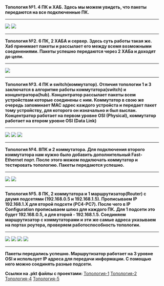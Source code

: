 **Топология №1. 
4 ПК и ХАБ. Здесь мы можем увидеть, что пакеты передаются на все подключенные ПК.**

------------

![](https://github.com/AlexGurtoff/DevOps_online_Kyiv_2021Q3/blob/master/m4/task4.1/ICMP_Sent.jpg)
![](https://github.com/AlexGurtoff/DevOps_online_Kyiv_2021Q3/blob/master/m4/task4.1/Packet_info.jpg)

------------

**Топология №2.
6 ПК, 2 ХАБА и сервер. Здесь суть работы такая же. Хаб принимает пакеты и рассылает его между всемя возможными соеденениями. Пакеты успешно передаются через 2 ХАБа и доходят до цели.**

------------

![](https://github.com/AlexGurtoff/DevOps_online_Kyiv_2021Q3/blob/master/m4/task4.1/Project2_test.jpg)

------------

**Топология №3.
4 ПК и switch(коммутатор). Отличия топологии 1 и 3 заключатся в алгоритме работы коммутатора(switch) и концентратора(hub). Концентратор рассылает пакеты всем устройствам которые соединены с ним. Коммутатор в свою же очередь запоминает MAC адрес каждого устройста и передает пакет тому устройству, для которого он изначально и был выслан. Концентратор работает на первом уровне OSI (Physical), коммутатор работает на втором уровне OSI (Data Link)**

------------

![](https://github.com/AlexGurtoff/DevOps_online_Kyiv_2021Q3/blob/master/m4/task4.1/Project3_test.jpg)
![](https://github.com/AlexGurtoff/DevOps_online_Kyiv_2021Q3/blob/master/m4/task4.1/packet_info_project3.jpg)
![](https://github.com/AlexGurtoff/DevOps_online_Kyiv_2021Q3/blob/master/m4/task4.1/test_with_no_ip.jpg)

------------

**Топология №4.
8ПК и 2 коммутатора. Для подключения второго коммутатора нам нужно было добавить дополнительный Fast-Ethernet порт. После этого можем подключать коммутатор и тестировать топологию. Пакеты передаются успешно.**

------------

![](https://github.com/AlexGurtoff/DevOps_online_Kyiv_2021Q3/blob/master/m4/task4.1/Project4_test.jpg)
![](https://github.com/AlexGurtoff/DevOps_online_Kyiv_2021Q3/blob/master/m4/task4.1/packet_info_project4.jpg)

------------

**Топология №5.
8 ПК, 2 коммутатора и 1 маршрутизатор(Router) с двумя подсетями (192.168.0.5 и 192.168.1.5). Прописываем IP 192.168.1.Х для второй подсети (PC4-PC7). После чего в IP Configuration прописываем шлюз для каждого ПК. Для 1 подсети это будет 192.168.0.5, а для второй - 192.168.1.5. Соединяем маршрутизатор с коммутаторами и эти же самые адреса указываем на портах роутера, проверяем работоспособность топологии.**

------------

![](https://github.com/AlexGurtoff/DevOps_online_Kyiv_2021Q3/blob/master/m4/task4.1/IP_config_project5.jpg)
![](https://github.com/AlexGurtoff/DevOps_online_Kyiv_2021Q3/blob/master/m4/task4.1/Router_settings.jpg)
![](https://github.com/AlexGurtoff/DevOps_online_Kyiv_2021Q3/blob/master/m4/task4.1/Project5_test.jpg)
![](https://github.com/AlexGurtoff/DevOps_online_Kyiv_2021Q3/blob/master/m4/task4.1/Packet_info_project5.jpg)

------------

**Пакеты передались успешно. Маршрутизатор работает на 3 уровне OSI и использует IP адреса для передачи информации. С помощью него можно соединять разные подсети.**

**Ссылки на .pkt файлы с проектами:**
[Топология-1](https://github.com/AlexGurtoff/DevOps_online_Kyiv_2021Q3/blob/master/m4/task4.1/Project-1.pkt "Топология-1")
[Топология-2](https://github.com/AlexGurtoff/DevOps_online_Kyiv_2021Q3/blob/master/m4/task4.1/Project-2.pkt "Топология-2")
[Топология-4](https://github.com/AlexGurtoff/DevOps_online_Kyiv_2021Q3/blob/master/m4/task4.1/Project_3.pkt "Топология-4")
[Топология-5](https://github.com/AlexGurtoff/DevOps_online_Kyiv_2021Q3/blob/master/m4/task4.1/Project_4.pkt "Топология-5")